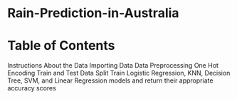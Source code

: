 # Rain-Prediction-in-Australia
# Table of Contents
Instructions
About the Data
Importing Data
Data Preprocessing
One Hot Encoding
Train and Test Data Split
Train Logistic Regression, KNN, Decision Tree, SVM, and Linear Regression models and return their appropriate accuracy scores
